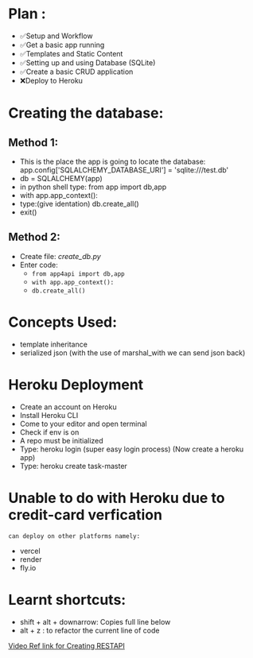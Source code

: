 # Plan : 
- ✅Setup and Workflow
- ✅Get a basic app running
- ✅Templates and Static Content
- ✅Setting up and using Database (SQLite)
- ✅Create a basic CRUD application
- ❌Deploy to Heroku

# Creating the database: 
## Method 1:
- This is the place the app is going to locate the database: 
 app.config['SQLALCHEMY_DATABASE_URI'] = 'sqlite:///test.db' 
- db = SQLALCHEMY(app)
- in python shell type: from app import db,app 
- with app.app_context():
- type:(give identation) db.create_all()
- exit()
## Method 2: 
- Create file: *create_db.py* 
- Enter code: 
    - `from app4api import db,app`
    - `with app.app_context():`
    - `db.create_all()`  


# Concepts Used: 
- template inheritance
- serialized json (with the use of marshal_with we can send json back)


# Heroku Deployment
- Create an account on Heroku
- Install Heroku CLI 
- Come to your editor and open terminal
- Check if env is on
- A repo must be initialized 
- Type: heroku login (super easy login process)
(Now create a heroku app)
- Type: heroku create task-master
# Unable to do with Heroku due to credit-card verfication

`can deploy on other platforms namely:`
- vercel
- render
- fly.io

# Learnt shortcuts: 
- shift + alt + downarrow: Copies full line below
- alt + z : to refactor the current line of code


[Video Ref link for Creating RESTAPI](https://youtu.be/z3YMz-Gocmw?feature=shared)